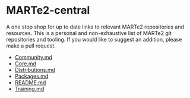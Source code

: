 # MARTe2-central

A one stop shop for up to date links to relevant MARTe2 repositories and resources. This is a personal and 
non-exhaustive list of MARTe2 git repositories and tooling.  If you would like to suggest an addition, please make a pull request.

- [Community.md](Community.md)
- [Core.md](Core.md)
- [Distributions.md](Distributions.md)
- [Packages.md](Packages.md)
- [README.md](README.md)
- [Training.md](Training.md)
